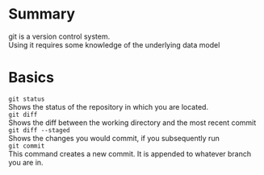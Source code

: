 # Summary

git is a version control system.  
Using it requires some knowledge of the underlying data model  

# Basics

`git status`  
Shows the status of the repository in which you are located.  
`git diff`  
Shows the diff between the working directory and the most recent commit  
`git diff --staged`  
Shows the changes you would commit, if you subsequently run   
`git commit`  
This command creates a new commit. It is appended to whatever branch you are in.
